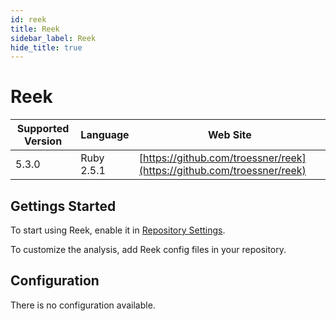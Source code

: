 ```yaml
---
id: reek
title: Reek
sidebar_label: Reek
hide_title: true
---
```


# Reek

| Supported Version | Language | Web Site |
| ----------------- | -------- | -------- |
| 5.3.0 | Ruby 2.5.1 | [https://github.com/troessner/reek](https://github.com/troessner/reek) |

## Gettings Started

To start using Reek, enable it in [Repository Settings](../../getting-started/repository-settings.md).

To customize the analysis, add Reek config files in your repository.

## Configuration

There is no configuration available.

